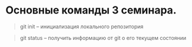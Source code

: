 # Основные команды 3 семинара.

>git init – инициализация локального репозитория

>git status – получить информацию от git о его текущем состоянии